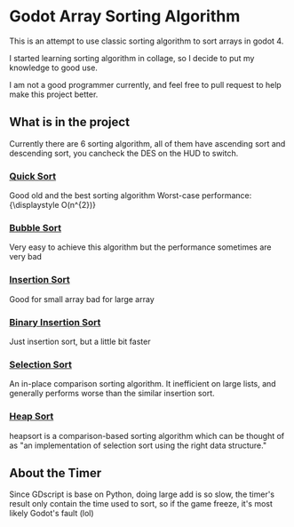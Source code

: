 # Godot Array Sorting Algorithm
 This is an attempt to use classic sorting algorithm to sort arrays in godot 4.
 
 I started learning sorting algorithm in collage, so I decide to put my knowledge to good use.

 I am not a good programmer currently, and feel free to pull request to help make this project better.

 ## What is in the project
 Currently there are 6 sorting algorithm, all of them have ascending sort and descending sort, you cancheck the DES on the HUD to switch.

 ### [Quick Sort](https://en.wikipedia.org/wiki/Quicksort)
 Good old and the best sorting algorithm
 Worst-case performance: {\displaystyle O(n^{2})}
 ### [Bubble Sort](https://en.wikipedia.org/wiki/Bubble_sort)
 Very easy to achieve this algorithm but the performance sometimes are very bad

 ### [Insertion Sort](https://en.wikipedia.org/wiki/Insertion_sort)
 Good for small array bad for large array

 ### [Binary Insertion Sort](https://en.wikipedia.org/wiki/Insertion_sort)
 Just insertion sort, but a little bit faster

 ### [Selection Sort](https://en.wikipedia.org/wiki/Selection_sort)
 An in-place comparison sorting algorithm. It inefficient on large lists, and generally performs worse than the similar insertion sort. 

 ### [Heap Sort](https://en.wikipedia.org/wiki/Heapsort)
 heapsort is a comparison-based sorting algorithm which can be thought of as "an implementation of selection sort using the right data structure."

 ## About the Timer
 Since GDscript is base on Python, doing large add is so slow, the timer's result only contain the time used to sort, so if the game freeze, it's most likely Godot's fault (lol)
